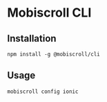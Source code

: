 Mobiscroll CLI
==============

Installation
------------

    npm install -g @mobiscroll/cli

Usage
-----

    mobiscroll config ionic

